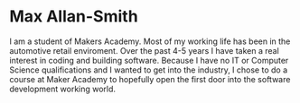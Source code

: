 # Max Allan-Smith
I am a student of Makers Academy. Most of my working life has been in the automotive retail enviroment.
Over the past 4-5 years I have taken a real interest in coding and building software.
Because I have no IT or Computer Science qualifications and I wanted to get into the industry, I chose to do a course at Maker Academy to hopefully open the first door into the software development working world.
